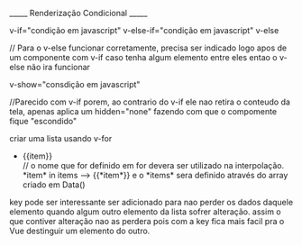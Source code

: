 _____ Renderização Condicional _____

v-if="condição em javascript"
v-else-if="condição em javascript"
v-else

// Para o v-else funcionar corretamente, precisa ser indicado logo apos de um  componente com v-if caso tenha algum elemento entre eles entao o v-else não ira funcionar

v-show="consdição em javascript"

//Parecido com v-if porem, ao contrario do v-if ele nao retira o conteudo da tela, apenas aplica um hidden="none" fazendo com que o compomente fique "escondido"

criar uma lista usando v-for

<ul>
    <li v-for="(item, index ) in items" key="id ou item">{{item}}</li>  // o nome que for definido em for devera ser utilizado na interpolação. *item* in items --> {{*item*}} e o *items* sera definido através do array criado em Data()
</ul>

key pode ser interessante ser adicionado para nao perder os dados daquele elemento quando algum outro elemento da lista sofrer alteração. assim o que contiver alteração nao as perdera pois com a key fica mais facil pra o Vue destinguir um elemento do outro.